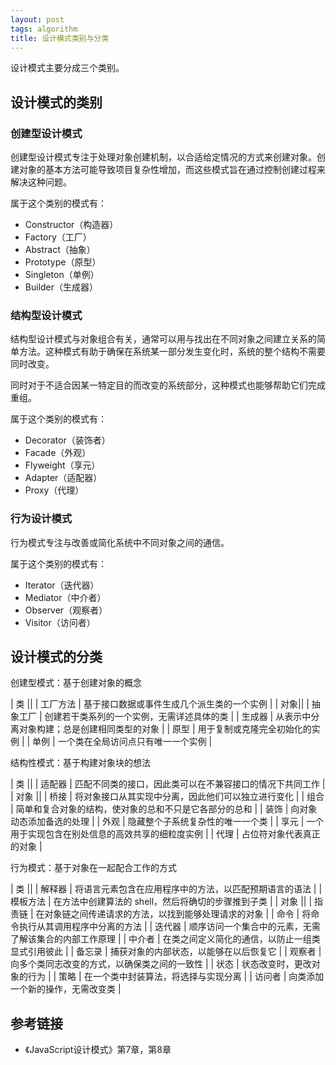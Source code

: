 ```yaml
---
layout: post
tags: algorithm
title: 设计模式类别与分类
---
```


设计模式主要分成三个类别。

## 设计模式的类别

### 创建型设计模式

创建型设计模式专注于处理对象创建机制，以合适给定情况的方式来创建对象。创建对象的基本方法可能导致项目复杂性增加，而这些模式旨在通过控制创建过程来解决这种问题。

属于这个类别的模式有：

- Constructor（构造器）
- Factory（工厂）
- Abstract（抽象）
- Prototype（原型）
- Singleton（单例）
- Builder（生成器）

### 结构型设计模式

结构型设计模式与对象组合有关，通常可以用与找出在不同对象之间建立关系的简单方法。这种模式有助于确保在系统某一部分发生变化时，系统的整个结构不需要同时改变。

同时对于不适合因某一特定目的而改变的系统部分，这种模式也能够帮助它们完成重组。

属于这个类别的模式有：

- Decorator（装饰者）
- Facade（外观）
- Flyweight（享元）
- Adapter（适配器）
- Proxy（代理）

### 行为设计模式

行为模式专注与改善或简化系统中不同对象之间的通信。

属于这个类别的模式有：

- Iterator（迭代器）
- Mediator（中介者）
- Observer（观察者）
- Visitor（访问者）

## 设计模式的分类

创建型模式：基于创建对象的概念

| 类 ||
| 工厂方法 | 基于接口数据或事件生成几个派生类的一个实例 |
| 对象||
| 抽象工厂 | 创建若干类系列的一个实例，无需详述具体的类 |
| 生成器 | 从表示中分离对象构建；总是创建相同类型的对象 |
| 原型 | 用于复制或克隆完全初始化的实例 |
| 单例 | 一个类在全局访问点只有唯一一个实例 |

结构性模式：基于构建对象块的想法

| 类 ||
| 适配器 | 匹配不同类的接口，因此类可以在不兼容接口的情况下共同工作 |
| 对象 ||
| 桥接 | 将对象接口从其实现中分离，因此他们可以独立进行变化 |
| 组合 | 简单和复合对象的结构，使对象的总和不只是它各部分的总和 |
| 装饰 | 向对象动态添加备选的处理 |
| 外观 | 隐藏整个子系统复杂性的唯一一个类 |
| 享元 | 一个用于实现包含在别处信息的高效共享的细粒度实例 |
| 代理 | 占位符对象代表真正的对象 |

行为模式：基于对象在一起配合工作的方式

| 类 ||
| 解释器 | 将语言元素包含在应用程序中的方法，以匹配预期语言的语法 |
| 模板方法 | 在方法中创建算法的 shell，然后将确切的步骤推到子类 |
| 对象 ||
| 指责链 | 在对象链之间传递请求的方法，以找到能够处理请求的对象 |
| 命令 | 将命令执行从其调用程序中分离的方法 |
| 迭代器 | 顺序访问一个集合中的元素，无需了解该集合的内部工作原理 |
| 中介者 | 在类之间定义简化的通信，以防止一组类显式引用彼此 |
| 备忘录 | 捕获对象的内部状态，以能够在以后恢复它 |
| 观察者 | 向多个类同志改变的方式，以确保类之间的一致性 |
| 状态 | 状态改变时，更改对象的行为 |
| 策略 | 在一个类中封装算法，将选择与实现分离 |
| 访问者 | 向类添加一个新的操作，无需改变类 |

## 参考链接

- 《JavaScript设计模式》第7章，第8章
